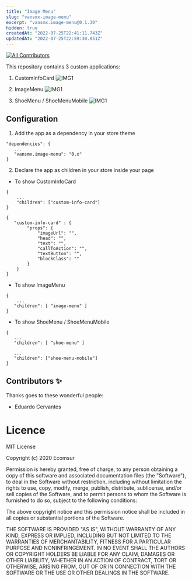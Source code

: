 ```yaml
---
title: "Image Menu"
slug: "vansmx-image-menu"
excerpt: "vansmx.image-menu@0.1.30"
hidden: true
createdAt: "2022-07-25T22:41:11.743Z"
updatedAt: "2022-07-25T22:59:30.851Z"
---
```

<!-- DOCS-IGNORE:start -->
<!-- ALL-CONTRIBUTORS-BADGE:START - Do not remove or modify this section -->

[![All Contributors](https://img.shields.io/badge/all_contributors-2-orange.svg?style=flat-square)](#contributors-)

<!-- ALL-CONTRIBUTORS-BADGE:END -->
<!-- DOCS-IGNORE:end -->

This repository contains 3 custom applications:
1. CustomInfoCard
![IMG1](./docs/custom-info-card.png)

2. ImageMenu
![IMG1](./docs/image-menu.png)

3. ShoeMenu / ShoeMenuMobile
![IMG1](./docs/shoe-menu.png)


## Configuration

1. Add the app as a dependency in your store theme

```
"dependencies": {
   ...
   "vansmx.image-menu": "0.x"
}
```

2. Declare the app as children in your store inside your page


- To show CustomInfoCard
```
{
    ...
    "children": ["custom-info-card"]
}
```
```
{
   "custom-info-card" : {
        "props": {
            "imageUrl": "",
            "head": "",
            "text": "",
            "callToAction": "",
            "textButton": "",
            "blockClass": ""
        }
    }
}
```

- To show ImageMenu
```
{
    ...
   "children": [ "image-menu" ]
}
```

- To show ShoeMenu / ShoeMenuMobile
```
{
   ...
   "children": [ "shoe-menu" ]

   ...
   "children": ["shoe-menu-mobile"]
}
```



<!-- DOCS-IGNORE:start -->

## Contributors ✨

Thanks goes to these wonderful people:

<!-- ALL-CONTRIBUTORS-LIST:START - Do not remove or modify this section -->
<!-- prettier-ignore-start -->
<!-- markdownlint-disable -->
<!-- markdownlint-enable -->
<!-- prettier-ignore-end -->

<!-- ALL-CONTRIBUTORS-LIST:END -->

- Eduardo Cervantes

<!-- DOCS-IGNORE:end -->

# Licence

MIT License

Copyright (c) 2020 Ecomsur

Permission is hereby granted, free of charge, to any person obtaining a copy
of this software and associated documentation files (the "Software"), to deal
in the Software without restriction, including without limitation the rights
to use, copy, modify, merge, publish, distribute, sublicense, and/or sell
copies of the Software, and to permit persons to whom the Software is
furnished to do so, subject to the following conditions:

The above copyright notice and this permission notice shall be included in all
copies or substantial portions of the Software.

THE SOFTWARE IS PROVIDED "AS IS", WITHOUT WARRANTY OF ANY KIND, EXPRESS OR
IMPLIED, INCLUDING BUT NOT LIMITED TO THE WARRANTIES OF MERCHANTABILITY,
FITNESS FOR A PARTICULAR PURPOSE AND NONINFRINGEMENT. IN NO EVENT SHALL THE
AUTHORS OR COPYRIGHT HOLDERS BE LIABLE FOR ANY CLAIM, DAMAGES OR OTHER
LIABILITY, WHETHER IN AN ACTION OF CONTRACT, TORT OR OTHERWISE, ARISING FROM,
OUT OF OR IN CONNECTION WITH THE SOFTWARE OR THE USE OR OTHER DEALINGS IN THE
SOFTWARE.